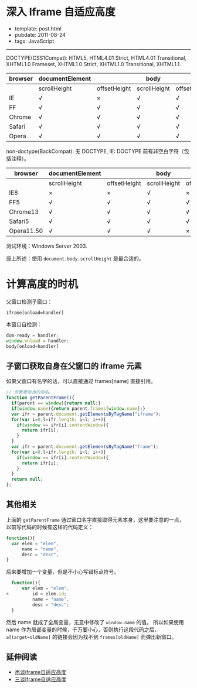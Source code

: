 
# 深入 Iframe 自适应高度

- template: post.html
- pubdate: 2011-08-24
- tags: JavaScript

----


DOCTYPE(CSS1Compat): HTML5, HTML4.01 Strict, HTML4.01 Transitional,
XHTML1.0 Frameset, XHTML1.0 Strict, XHTML1.0 Transitional, XHTML1.1.

| browser | documentElement |              | body         |              |
|---------|-----------------|--------------|--------------|--------------|
|         | scrollHeight    | offsetHeight | scrollHeight | offsetHeight |
| IE      | √              | ×           | √           | √           |
| FF      | √              | √           | √           | √           |
| Chrome  | √              | √           | √           | √           |
| Safari  | √              | √           | √           | √           |
| Opera   | √              | √           | √           | √           |

non-doctype(BackCompat): 无 DOCTYPE, IE: DOCTYPE 前有非空白字符（包括注释）。

| browser    | documentElement |              | body         |              |
|------------|-----------------|--------------|--------------|--------------|
|            | scrollHeight    | offsetHeight | scrollHeight | offsetHeight |
| IE8        | ×              | ×           | √           | ×           |
| FF5        | √              | √           | √           | √           |
| Chrome13   | √              | √           | √           | √           |
| Safari5    | √              | √           | √           | √           |
| Opera11.50 | √              | √           | √           | ×           |

测试环境：Windows Server 2003.

综上所述：使用 `document.body.scrollHeight` 是最合适的。

# 计算高度的时机

父窗口检测子窗口：

    iframe[onload=handler]

本窗口自检测：

```js
dom-ready = handler;
window.onload = handler;
body[onload=handler]
```

## 子窗口获取自身在父窗口的 iframe 元素

如果父窗口有名字的话，可以直接通过 frames[name] 直接引用。

```js
// 求教更恰当的命名。
function getParentFrame(){
  if(parent == window){return null;}
  if(window.name){return parent.frames[window.name];}
  var ifr = parent.document.getElementsByTagName("iframe");
  for(var i=0,l=ifr.length; i<l; i++){
    if(window == ifr[i].contentWindow){
      return ifr[i];
    }
  }
  var ifr = parent.document.getElementsByTagName("frame");
  for(var i=0,l=ifr.length; i<l; i++){
    if(window == ifr[i].contentWindow){
      return ifr[i];
    }
  }
  return null;
};
```

## 其他相关

上面的 `getParentFrame` 通过窗口名字直接取得元素本身，这里要注意的一点，
以前写代码的时候有这样的代码定义：

```js
function(){
  var elem = "elem",
      name = "name",
      desc = "desc";
}
```

后来要增加一个变量，但是不小心写错标点符号。

```js
  function(){
      var elem = "elem",
+         id = elem.id;
          name = "name",
          desc = "desc";
  }
```

然后 name 就成了全局变量，无意中修改了 `window.name` 的值。
所以如果使用 name 作为局部变量的时候，千万要小心，否则执行这段代码之后，
`a[target=oldName]` 的链接会因为找不到 `frames[oldName]` 而弹出新窗口。

## 延伸阅读

* [再谈iframe自适应高度](http://ued.koubei.com/?p=243)
* [三谈Iframe自适应高度](http://ued.koubei.com/?p=1217)
